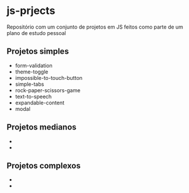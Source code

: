 # js-prjects

Repositório com um conjunto de projetos em JS feitos como parte de um plano de estudo pessoal

## Projetos simples

- form-validation
- theme-toggle
- impossible-to-touch-button
- simple-tabs
- rock-paper-scissors-game
- text-to-speech
- expandable-content
- modal

## Projetos medianos

-
-

## Projetos complexos

-
-
